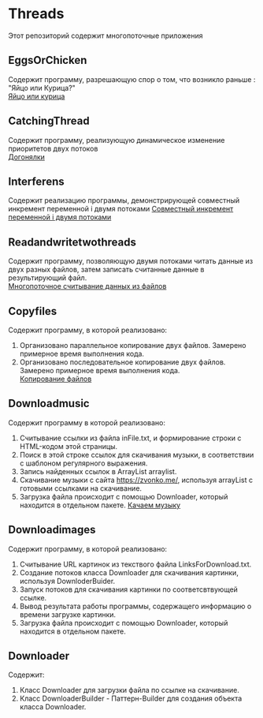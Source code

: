 # Threads #
Этот репозиторий содержит многопоточные приложения

## EggsOrChicken ##
Содержит программу, разрешающую спор о том, что возникло раньше : "Яйцо или Курица?"<br>
<a href="https://github.com/Trushenkov/Threads/tree/master/src/ru/tds/eggsorchiken">Яйцо или курица</a>
## CatchingThread ##
Содержит программу, реализующую динамическое изменение приоритетов двух потоков <br>
<a href="https://github.com/Trushenkov/Threads/tree/master/src/ru/tds/catchingthreads">Догонялки</a>
## Interferens ##
Содержит реализацию программы, демонстрирующей совместный инкремент переменной i двумя потоками
<a href="https://github.com/Trushenkov/Threads/tree/master/src/ru/tds/interferens">Совместный инкремент переменной i двумя потоками</a>
## Readandwritetwothreads ##
Содержит программу,  позволяющую двумя потоками читать данные из двух разных файлов, затем записать считанные данные в результирующий файл.<br> <a href="https://github.com/Trushenkov/Threads/tree/master/src/ru/tds/readandwritetwothreads">Многопоточное считывание данных из файлов</a>
## Copyfiles ## 
Содержит программу, в которой реализовано:
1. Организовано параллельное копирование двух файлов. Замерено примерное время выполнения кода.
2. Организовано последовательное копирование двух файлов. Замерено примерное время выполнения кода.<br>
<a href="https://github.com/Trushenkov/Threads/tree/master/src/ru/tds/copyfiles"> Копирование файлов </a>
## Downloadmusic ##
Содержит программу в которой реализовано: 
1. Cчитывание ссылки из файла inFile.txt, и формирование строки с HTML-кодом этой страницы.
2. Поиск в этой строке ссылок для скачивания музыки, в соответствии с шаблоном регулярного выражения.
3. Запись найденных ссылок в ArrayList<String> arraylist.
4. Скачивание музыки с сайта https://zvonko.me/, используя arrayList с готовыми ссылками на скачивание.<br>
5. Загрузка файла происходит с помощью Downloader, который находится в отдельном пакете. 
<a href="https://github.com/Trushenkov/Threads/tree/master/src/ru/tds/downloadmusic"> Качаем музыку </a>

## Downloadimages ##
Содержит программу, в которой реализовано: 
1. Считывание URL картинок из текствого файла LinksForDownload.txt.
2. Создание потоков класса Downloader для скачивания картинки, используя DownloderBuider.
3. Запуск потоков для скачивания картинки по соответсвтвующей ссылке.
4. Вывод результата работы программы, содержащего информацию о времени загрузке картинки.
5. Загрузка файла происходит с помощью Downloader, который находится в отдельном пакете. 

## Downloader ## 
Содержит: 
1. Класс Downloader для загрузки файла по ссылке на скачивание.
2. Класс DownloaderBuilder - Паттерн-Builder для создания объекта класса Downloader.
